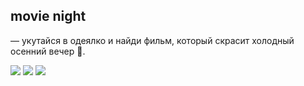 ## movie night
— укутайся в одеялко и найди фильм, который скрасит холодный осенний вечер 🍁.

<img src="https://user-images.githubusercontent.com/67856937/96565615-462ecd00-12cd-11eb-81c3-fc0b2c0c0ff1.png">
<img src="https://user-images.githubusercontent.com/67856937/96565620-48912700-12cd-11eb-9b2e-cf685de05b99.png">
<img src="https://user-images.githubusercontent.com/67856937/96565627-4a5aea80-12cd-11eb-86aa-f6e696cff7f0.png">
